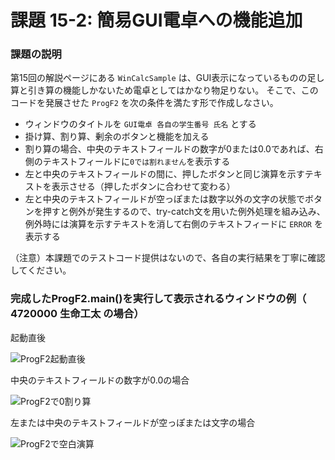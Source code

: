 # 課題 15-2: 簡易GUI電卓への機能追加

### 課題の説明
第15回の解説ページにある `WinCalcSample` は、GUI表示になっているものの足し算と引き算の機能しかないため電卓としてはかなり物足りない。
そこで、このコードを発展させた `ProgF2` を次の条件を満たす形で作成しなさい。

- ウィンドウのタイトルを `GUI電卓 各自の学生番号 氏名` とする
- 掛け算、割り算、剰余のボタンと機能を加える
- 割り算の場合、中央のテキストフィールドの数字が0または0.0であれば、右側のテキストフィールドに`0では割れません`を表示する
- 左と中央のテキストフィールドの間に、押したボタンと同じ演算を示すテキストを表示させる（押したボタンに合わせて変わる）
- 左と中央のテキストフィールドが空っぽまたは数字以外の文字の状態でボタンを押すと例外が発生するので、try-catch文を用いた例外処理を組み込み、例外時には演算を示すテキストを消して右側のテキストフィードに `ERROR` を表示する

（注意）本課題でのテストコード提供はないので、各自の実行結果を丁寧に確認してください。


### 完成したProgF2.main()を実行して表示されるウィンドウの例（ 4720000 生命工太 の場合）
起動直後

![ProgF2起動直後](https://user-images.githubusercontent.com/50605381/181152690-d7b74ca9-6cec-432d-b5a9-3e70990ce48f.png)

中央のテキストフィールドの数字が0.0の場合

![ProgF2で0割り算](https://user-images.githubusercontent.com/50605381/181151009-921378d2-fe12-46b9-b901-851273dc4a23.png)

左または中央のテキストフィールドが空っぽまたは文字の場合

![ProgF2で空白演算](https://user-images.githubusercontent.com/50605381/181151858-13e0b1e4-1fcd-490c-a8f2-af1291eb1adf.png)
